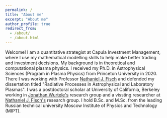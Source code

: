 ```yaml
---
permalink: /
title: "About me"
excerpt: "About me"
author_profile: true
redirect_from: 
  - /about/
  - /about.html
---
```


Welcome! I am a quantitative strategist at Capula Investment Management, where I use my mathematical modelling skills to help make better trading and investment decisions.
My background is in theoretical and computational plasma physics.
I received my Ph.D. in Astrophysical Sciences (Program in Plasma Physics) from Princeton University in 2020. There I was working with Professor [Nathaniel J. Fisch](https://plasma.princeton.edu/people/nathaniel-j-fisch) and defended my dissertation titled "Radiative Processes in Astrophysical and Laboratory Plasmas".
I was a postdoctoral scholar at University of California, Berkeley working in [Jonathan Wurtele's](https://physics.berkeley.edu/people/faculty/jonathan-wurtele) research group and a vissting researcher at [Nathaniel J. Fisch's](https://plasma.princeton.edu/people/nathaniel-j-fisch) research group.
I hold B.Sc. and M.Sc. from the leading Russian technical university Moscow Institute of Physics and Technology (MIPT).
